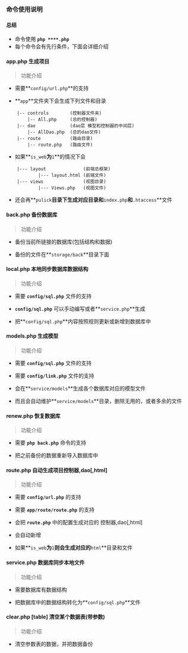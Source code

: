 ### 命令使用说明

#### 总结

- 命令使用 **`php ****.php`**
- 每个命令会有先行条件，下面会详细介绍



#### app.php 生成项目

> 功能介绍

- 需要**`config/url.php`**的支持

- **`app`**文件夹下会生成下列文件和目录

```
	|-- controls        (控制器文件夹)
	    |-- All.php     (总的控制器)
	|-- dao 			(dao层 模型和控制器的中间层)
		|-- AllDao.php  (总的dao文件)
	|-- route 			(路由目录)
		|-- route.php   (路由文件)
```

- 如果**`is_web`**为**`1`**的情况下会

```
	|--- layout              (前端总框架)
			|--- layout.html (前端文件)
	|--- views 			     (视图目录)
			|--- Views.php   (视图文件)
```

- 还会再**`pulick`**目录下生成对应目录和**`index.php`**和**`.htaccess`**文件

#### back.php 备份数据库

> 功能介绍

- 备份当前所链接的数据库(包括结构和数据)

- 备份的文件在**`storage/back`**目录下面


#### local.php 本地同步数据库数据结构

> 功能介绍

- 需要 **`config/sql.php`** 文件的支持

- **`config/sql.php`** 可以手动编写或者**`service.php`**生成

- 把**`config/sql.php`**内容按照规则更新或新增到数据库中

#### models.php 生成模型

> 功能介绍

- 需要 **`config/sql.php`** 文件的支持

- 需要 **`config/link.php`** 文件的支持

- 会在**`service/models`**生成各个数据库对应的模型文件

- 而且会自动维护**`service/models`**目录，删除无用的，或者多余的文件

#### renew.php 恢复数据库

> 功能介绍

- 需要 **`php back.php`** 命令的支持

- 把之前备份的数据重新导入数据库中

#### route.php 自动生成项目控制器,dao[,html]

> 功能介绍

- 需要 **`config/url.php`** 的支持

- 需要 **`app/route/route.php`** 的支持

- 会把 **`route.php`** 中的配置生成对应的 控制器,dao[,html]

- 会自动新增

- 如果**`is_web`**为**`1`**则会生成对应的**`html`**目录和文件

#### service.php 数据库同步本地文件

> 功能介绍

- 需要数据库有数据结构

- 把数据库中的数据结构转化为**`config/sql.php`**文件


#### clear.php [table] 清空某个数据表(带参数)

> 功能介绍

- 清空参数表的数据，并把数据备份
